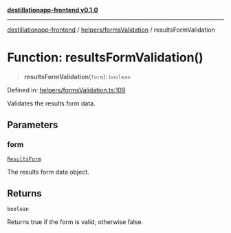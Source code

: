 [**destillationapp-frontend v0.1.0**](../../../README.md)

***

[destillationapp-frontend](../../../modules.md) / [helpers/formsValidation](../README.md) / resultsFormValidation

# Function: resultsFormValidation()

> **resultsFormValidation**(`form`): `boolean`

Defined in: [helpers/formsValidation.ts:109](https://github.com/DestillApp/main/blob/be94b1d93681946bd573e84cd8381ba32cee62b9/frontend/src/helpers/formsValidation.ts#L109)

Validates the results form data.

## Parameters

### form

[`ResultsForm`](../../../types/forms/resultsForm/interfaces/ResultsForm.md)

The results form data object.

## Returns

`boolean`

Returns true if the form is valid, otherwise false.
